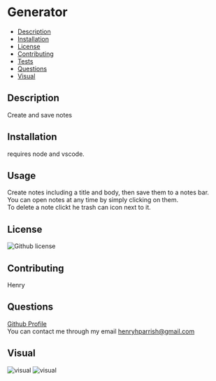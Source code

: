# Generator

- [Description](#Description)
- [Installation](#Installation)
- [License](#License)
- [Contributing](#Contributing)
- [Tests](#Tests)
- [Questions](#Questions)
- [Visual](#Visual)



## Description
Create and save notes
## Installation
requires node and vscode. 
## Usage
Create notes including a title and body, then save them to a notes bar.  
You can open notes at any time by simply clicking on them.  
To delete a note clickt he trash can icon next to it.
## License
![Github license](https://img.shields.io/badge/license-None-blue.svg)
## Contributing
Henry
## Questions
[Github Profile](https://github.com/HenryP23)  
You can contact me through my email henryhparrish@gmail.com
## Visual

![visual](noteTakerPic#1.PNG)
![visual](noteTakerPic#2.PNG)

